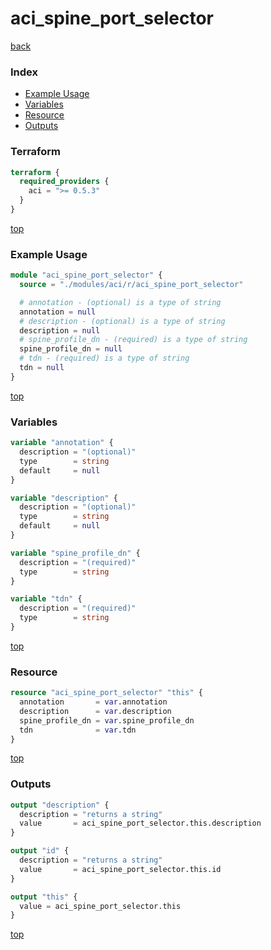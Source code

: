 # aci_spine_port_selector

[back](../aci.md)

### Index

- [Example Usage](#example-usage)
- [Variables](#variables)
- [Resource](#resource)
- [Outputs](#outputs)

### Terraform

```terraform
terraform {
  required_providers {
    aci = ">= 0.5.3"
  }
}
```

[top](#index)

### Example Usage

```terraform
module "aci_spine_port_selector" {
  source = "./modules/aci/r/aci_spine_port_selector"

  # annotation - (optional) is a type of string
  annotation = null
  # description - (optional) is a type of string
  description = null
  # spine_profile_dn - (required) is a type of string
  spine_profile_dn = null
  # tdn - (required) is a type of string
  tdn = null
}
```

[top](#index)

### Variables

```terraform
variable "annotation" {
  description = "(optional)"
  type        = string
  default     = null
}

variable "description" {
  description = "(optional)"
  type        = string
  default     = null
}

variable "spine_profile_dn" {
  description = "(required)"
  type        = string
}

variable "tdn" {
  description = "(required)"
  type        = string
}
```

[top](#index)

### Resource

```terraform
resource "aci_spine_port_selector" "this" {
  annotation       = var.annotation
  description      = var.description
  spine_profile_dn = var.spine_profile_dn
  tdn              = var.tdn
}
```

[top](#index)

### Outputs

```terraform
output "description" {
  description = "returns a string"
  value       = aci_spine_port_selector.this.description
}

output "id" {
  description = "returns a string"
  value       = aci_spine_port_selector.this.id
}

output "this" {
  value = aci_spine_port_selector.this
}
```

[top](#index)